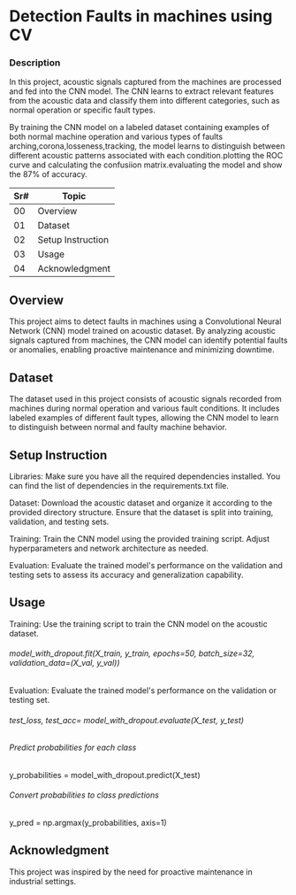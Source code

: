 # Detection Faults in machines using CV
### Description
In this project, acoustic signals captured from the machines are processed and fed into the CNN model. The CNN learns to extract relevant features from the acoustic data and classify them into different categories, such as normal operation or specific fault types.

By training the CNN model on a labeled dataset containing examples of both normal machine operation and various types of faults arching,corona,losseness,tracking, the model learns to distinguish between different acoustic patterns associated with each condition.plotting the ROC curve and calculating the confusiion matrix.evaluating the model and show the 87% of accuracy.

|Sr#| Topic | 
|-|-|
|00| Overview |
|01| Dataset |
|02| Setup Instruction |
|03| Usage |
|04| Acknowledgment |
 ## Overview
 This project aims to detect faults in machines using a Convolutional Neural Network (CNN) model trained on acoustic dataset. By analyzing acoustic signals captured from machines, the CNN model can identify potential faults or anomalies, enabling proactive maintenance and minimizing downtime.
 ## Dataset
 The dataset used in this project consists of acoustic signals recorded from machines during normal operation and various fault conditions. It includes labeled 
 examples of different fault types, allowing the CNN model to learn to distinguish between normal and faulty machine behavior.
  ## Setup Instruction
Libraries: Make sure you have all the required dependencies installed. You can find the list of dependencies in the requirements.txt file.

Dataset: Download the acoustic dataset and organize it according to the provided directory structure. Ensure that the dataset is split into training, validation, and testing sets.

Training: Train the CNN model using the provided training script. Adjust hyperparameters and network architecture as needed.

Evaluation: Evaluate the trained model's performance on the validation and testing sets to assess its accuracy and generalization capability.

 ## Usage
 Training: Use the training script to train the CNN model on the acoustic dataset.
###### model_with_dropout.fit(X_train, y_train, epochs=50, batch_size=32, validation_data=(X_val, y_val))
Evaluation: Evaluate the trained model's performance on the validation or testing set.
###### test_loss, test_acc= model_with_dropout.evaluate(X_test, y_test)
###### Predict probabilities for each class
y_probabilities = model_with_dropout.predict(X_test)

###### Convert probabilities to class predictions
y_pred = np.argmax(y_probabilities, axis=1)

## Acknowledgment
This project was inspired by the need for proactive maintenance in industrial settings.

